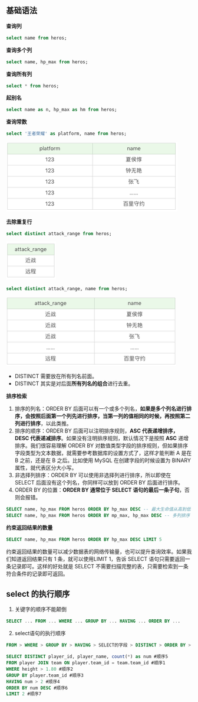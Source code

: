 ## 基础语法

**查询列**

```sql
select name from heros;
```

**查询多个列**

```sql
select name, hp_max from heros;
```

**查询所有列**

```sql
select * from heros;
```

**起别名**

```sql
select name as n, hp_max as hm from heros;
```

**查询常数**

```sql
select '王者荣耀' as platform, name from heros;
```

![img](img/Untitled/41ed73cef49e445d64b8cb748a82c299.png)

**去除重复行**

```sql
select distinct attack_range from heros;
```

![img](img/Untitled/e67c0d2f7b977cb0ff87891eb9adf615.png)

```sql
select distinct attack_range, name from heros;
```

![img](img/Untitled/0105eb3f0b74d0ed5e6c2fafca38292a.png)

- DISTINCT 需要放在所有列名前面。
- DISTINCT 其实是对后面**所有列名的组合**进行去重。

**排序检索**

1. 排序的列名：ORDER BY 后面可以有一个或多个列名，**如果是多个列名进行排序，会按照后面第一个列先进行排序，当第一列的值相同的时候，再按照第二列进行排序**，以此类推。
2. 排序的顺序：ORDER BY 后面可以注明排序规则，**ASC 代表递增排序，DESC 代表递减排序**。如果没有注明排序规则，默认情况下是按照 **ASC** 递增排序。我们很容易理解 ORDER BY 对数值类型字段的排序规则，但如果排序字段类型为文本数据，就需要参考数据库的设置方式了，这样才能判断 A 是在 B 之前，还是在 B 之后。比如使用 MySQL 在创建字段的时候设置为 BINARY 属性，就代表区分大小写。
3. 非选择列排序：ORDER BY 可以使用非选择列进行排序，所以即使在 SELECT 后面没有这个列名，你同样可以放到 ORDER BY 后面进行排序。
4. ORDER BY 的位置：**ORDER BY 通常位于 SELECT 语句的最后一条子句**，否则会报错。

```sql
SELECT name, hp_max FROM heros ORDER BY hp_max DESC -- 最大生命值从高到低
SELECT name, hp_max FROM heros ORDER BY mp_max, hp_max DESC -- 多列排序
```

**约束返回结果的数量**

```sql
SELECT name, hp_max FROM heros ORDER BY hp_max DESC LIMIT 5
```

约束返回结果的数量可以减少数据表的网络传输量，也可以提升查询效率。如果我们知道返回结果只有 1 条，就可以使用LIMIT 1，告诉 SELECT 语句只需要返回一条记录即可。这样的好处就是 SELECT 不需要扫描完整的表，只需要检索到一条符合条件的记录即可返回。

## select 的执行顺序

1. 关键字的顺序不能颠倒

```sql
SELECT ... FROM ... WHERE ... GROUP BY ... HAVING ... ORDER BY ...
```

2. select语句的执行顺序

```sql
FROM > WHERE > GROUP BY > HAVING > SELECT的字段 > DISTINCT > ORDER BY > LIMIT
```

```sql
SELECT DISTINCT player_id, player_name, count(*) as num #顺序5
FROM player JOIN team ON player.team_id = team.team_id #顺序1
WHERE height > 1.80 #顺序2
GROUP BY player.team_id #顺序3
HAVING num > 2 #顺序4
ORDER BY num DESC #顺序6
LIMIT 2 #顺序7
```

